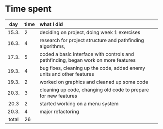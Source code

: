 # Time spent

| day | time | what I did  |
| :----:|:-----| :-----|
| 15.3. | 2    | deciding on project, doing week 1 exercises |
| 16.3. | 4    | research for project structure and pathfinding algorithms, 
| 17.3. | 5    | coded a basic interface with controls and pathfinding, began work on more features |
| 19.3. | 4    | bug fixes, cleaning up the code, added enemy units and other features|
| 19.3. | 2    | worked on graphics and cleaned up some code
| 20.3. | 3    | cleaning up code, changing old code to prepare for new features |
| 20.3  | 2    | started working on a menu system |
| 20.3. | 4    | major refactoring |
| total | 26   | | 